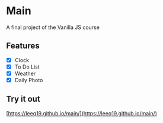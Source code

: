 # Main

A final project of the Vanilla JS course

## Features

- [x] Clock
- [x] To Do List
- [x] Weather
- [x] Daily Photo

## Try it out

[https://leeq19.github.io/main/](https://leeq19.github.io/main/)
